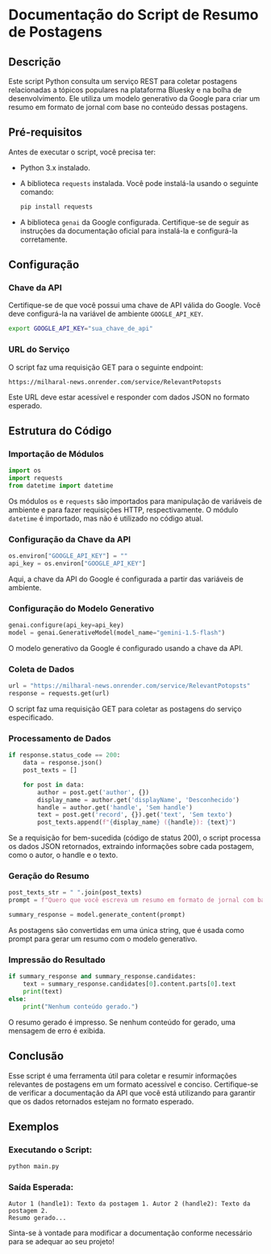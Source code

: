 # Documentação do Script de Resumo de Postagens

## Descrição
Este script Python consulta um serviço REST para coletar postagens relacionadas a tópicos populares na plataforma Bluesky e na bolha de desenvolvimento. Ele utiliza um modelo generativo da Google para criar um resumo em formato de jornal com base no conteúdo dessas postagens.

## Pré-requisitos
Antes de executar o script, você precisa ter:

- Python 3.x instalado.
- A biblioteca `requests` instalada. Você pode instalá-la usando o seguinte comando:

  ```bash
  pip install requests
  ```

- A biblioteca `genai` da Google configurada. Certifique-se de seguir as instruções da documentação oficial para instalá-la e configurá-la corretamente.

## Configuração
### Chave da API
Certifique-se de que você possui uma chave de API válida do Google. Você deve configurá-la na variável de ambiente `GOOGLE_API_KEY`.

```bash
export GOOGLE_API_KEY="sua_chave_de_api"
```

### URL do Serviço
O script faz uma requisição GET para o seguinte endpoint:

```plaintext
https://milharal-news.onrender.com/service/RelevantPotopsts
```
Este URL deve estar acessível e responder com dados JSON no formato esperado.

## Estrutura do Código

### Importação de Módulos
```python
import os
import requests
from datetime import datetime
```
Os módulos `os` e `requests` são importados para manipulação de variáveis de ambiente e para fazer requisições HTTP, respectivamente. O módulo `datetime` é importado, mas não é utilizado no código atual.

### Configuração da Chave da API
```python
os.environ["GOOGLE_API_KEY"] = ""
api_key = os.environ["GOOGLE_API_KEY"]
```
Aqui, a chave da API do Google é configurada a partir das variáveis de ambiente.

### Configuração do Modelo Generativo
```python
genai.configure(api_key=api_key)
model = genai.GenerativeModel(model_name="gemini-1.5-flash")
```
O modelo generativo da Google é configurado usando a chave da API.

### Coleta de Dados
```python
url = "https://milharal-news.onrender.com/service/RelevantPotopsts"
response = requests.get(url)
```
O script faz uma requisição GET para coletar as postagens do serviço especificado.

### Processamento de Dados
```python
if response.status_code == 200:
    data = response.json()
    post_texts = []

    for post in data:
        author = post.get('author', {})
        display_name = author.get('displayName', 'Desconhecido')
        handle = author.get('handle', 'Sem handle')
        text = post.get('record', {}).get('text', 'Sem texto')
        post_texts.append(f"{display_name} ({handle}): {text}")
```
Se a requisição for bem-sucedida (código de status 200), o script processa os dados JSON retornados, extraindo informações sobre cada postagem, como o autor, o handle e o texto.

### Geração do Resumo
```python
post_texts_str = " ".join(post_texts)
prompt = f"Quero que você escreva um resumo em formato de jornal com base nos tópicos mais falados nos posts do Bluesky e da bolha dev. Transforme o conteúdo em um texto único, contínuo e interessante:\n\n{post_texts_str}"

summary_response = model.generate_content(prompt)
```
As postagens são convertidas em uma única string, que é usada como prompt para gerar um resumo com o modelo generativo.

### Impressão do Resultado
```python
if summary_response and summary_response.candidates:
    text = summary_response.candidates[0].content.parts[0].text
    print(text)
else:
    print("Nenhum conteúdo gerado.")
```
O resumo gerado é impresso. Se nenhum conteúdo for gerado, uma mensagem de erro é exibida.

## Conclusão
Esse script é uma ferramenta útil para coletar e resumir informações relevantes de postagens em um formato acessível e conciso. Certifique-se de verificar a documentação da API que você está utilizando para garantir que os dados retornados estejam no formato esperado.

## Exemplos
### Executando o Script:
```bash
python main.py
```

### Saída Esperada:
```plaintext
Autor 1 (handle1): Texto da postagem 1. Autor 2 (handle2): Texto da postagem 2.
Resumo gerado...
```

Sinta-se à vontade para modificar a documentação conforme necessário para se adequar ao seu projeto!
